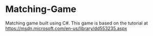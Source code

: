 # Matching-Game
Matching game built using C#. This game is based on the tutorial at https://msdn.microsoft.com/en-us/library/dd553235.aspx
